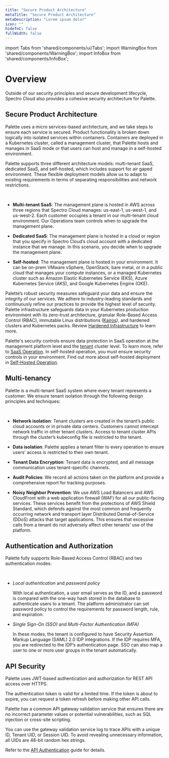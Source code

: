 ```yaml
---
title: "Secure Product Architecture"
metaTitle: "Secure Product Architecture"
metaDescription: "Lorem ipsum dolor"
icon: ""
hideToC: false
fullWidth: false
---
```


import Tabs from 'shared/components/ui/Tabs';
import WarningBox from 'shared/components/WarningBox';
import InfoBox from 'shared/components/InfoBox';

# Overview

Outside of our security principles and secure development lifecycle, Spectro Cloud also provides a cohesive security architecture for Palette.

## Secure Product Architecture

Palette uses a micro services-based architecture, and we take steps to ensure each service is secured. Product functionality is broken down logically into isolated services within containers. Containers are deployed in a Kubernetes cluster, called a management cluster, that Palette hosts and manages in SaaS mode or that users can host and manage in a self-hosted environment.

Palette supports three different architecture models: multi-tenant SaaS, dedicated SaaS, and self-hosted, which includes support for air gaped environment. These flexible deployment models allow us to adapt to existing requirements in terms of separating responsibilities and network restrictions.

<br />

- **Multi-tenant SaaS**: The management plane is hosted in AWS across three regions that Spectro Cloud manages: us-east-1, us-west-1, and us-west-2. Each customer occupies a tenant in our multi-tenant cloud environment. Our  Operations team controls when to upgrade the management plane.

- **Dedicated SaaS**: The management plane is hosted in a cloud or region that you specify in Spectro Cloud’s cloud account with a dedicated instance that we manage. In this scenario, you decide when to upgrade the management plane.

- **Self-hosted**: The management plane is hosted in your environment. It can be on-prem VMware vSphere, OpenStack, bare metal, or in a public cloud that manages your compute instances, or a managed Kubernetes cluster such as Amazon Elastic Kubernetes Service (EKS), Azure Kubernetes Service (AKS), and Google Kubernetes Engine (GKE).

Palette’s robust security measures safeguard your data and ensure the integrity of our services. We adhere to industry-leading standards and continuously refine our practices to provide the highest level of security. Palette infrastructure safeguards data in your Kubernetes production environment with its zero-trust architecture, granular Role-Based Access Control (RBAC), immutable Linux distributions ([Kairos](https://kairos.io/)), and hardened clusters and Kubernetes packs. Review [Hardened Infrastructure](/security/hardened-infrastructure) to learn more.

Palette's security controls ensure data protection in SaaS operation at the management platform level and the [tenant](/glossary-all#tenant) cluster level. To learn more, refer to [SaaS Operation](/security/saas-operation). In self-hosted operation, you must ensure security controls in your environment. Find out more about self-hosted deployment in [Self-Hosted Operation](/security/self-hosted-operation).


## Multi-tenancy

Palette is a multi-tenant SaaS system where every tenant represents a customer. We ensure tenant isolation through the following design principles and techniques:

<br />

- **Network isolation**: Tenant clusters are created in the tenant’s public cloud accounts or in private data centers. Customers cannot intercept network traffic in other tenant clusters. Access to tenant cluster APIs through the cluster’s kubeconfig file is restricted to the tenant.


- **Data isolation**: Palette applies a tenant filter to every operation to ensure users' access is restricted to their own tenant.


- **Tenant Data Encryption**: Tenant data is encrypted, and all message communication uses tenant-specific channels.


- **Audit Policies**:  We record all actions taken on the platform and provide a comprehensive report for tracking purposes.


- **Noisy Neighbor Prevention**: We use AWS Load Balancers and AWS CloudFront with a web application firewall (WAF) for all our public-facing services. These services benefit from the protections of AWS Shield Standard, which defends against the most common and frequently occurring network and transport layer Distributed Denial-of-Service (DDoS) attacks that target applications. This ensures that excessive calls from a tenant do not adversely affect other tenants' use of the platform.


## Authentication and Authorization

Palette fully supports Role-Based Access Control (RBAC) and two authentication modes:

<br />

- *Local authentication* and *password policy* <br />

    With local authentication, a user email serves as the ID, and a password is compared with the one-way hash stored in the database to authenticate users to a tenant. The platform administrator can set password policy to control the requirements for password length, rule, and expiration.


- *Single Sign-On (SSO)* and *Multi-Factor Authentication (MFA)* <br />

    In these modes, the tenant is configured to have Security Assertion Markup Language (SAML) 2.0 IDP integrations. If the IDP requires MFA, you are redirected to the IDP’s authentication page. SSO can also map a user to one or more user groups in the tenant automatically.


## API Security

Palette uses JWT-based authentication and authorization for REST API access over HTTPS. 

The authentication token is valid for a limited time. If the token is about to expire, you can request a token refresh before making other API calls. 

Palette has a common API gateway validation service that ensures there are no incorrect parameter values or potential vulnerabilities, such as SQL injection or cross-site scripting.

You can use the gateway validation service log to trace APIs with a unique ID, Tenant UID, or Session UID. To avoid revealing unnecessary information, all UIDs are 48-bit random hex strings.

Refer to the [API Authentication](https://docs.spectrocloud.com/api/v1/auth/) guide for details.

